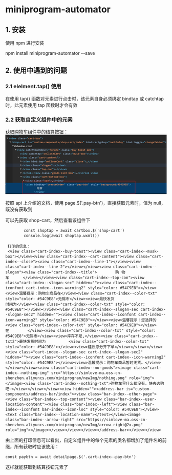 # miniprogram-automator 

## 1. 安装

使用 npm 进行安装

npm install miniprogram-automator --save

## 2. 使用中遇到的问题

### 2.1 elelment.tap() 使用

在使用 tap()  函数对元素进行点击时，该元素自身必须绑定 bindtap 或 catchtap 时，此元素使用 tap 函数时才会有效



### 2.2 获取自定义组件中的元素

获取购物车组件中的结算按钮： ![1606832462261](../imgs/1.png)

按照 api 上介绍的文档，使用 page.$('.pay-btn')，直接获取元素时，值为 null，既没有获取到

可以先获取 shop-cart，然后查看该组件下

```
        const shoptap = await cartbox.$('shop-cart')
        console.log(await shoptap.wxml())
        
 打印的信息：
 <view class="cart-index--buy-toast"><view class="cart-index--musk-box"></view><view class="cart-index--cart-content"><view class="cart-index--close"><view class="cart-index--line-1"></view><view class="cart-index--line-2"></view></view><view class="cart-index--slogan"><view class="cart-index--title">        购 物  
车      </view></view><view class="cart-index--top-con"><view class="cart-index--slogan-sec" hidden=""><view class="cart-index--iconfont cart-index--icon-warning2" style="color: #54C9E8"></view><view>温馨提示：购物车商品在</view><view class="cart-index--color-txt" style="color: #54C9E8">无锡市</view><view>最快发货 
时间为</view><view class="cart-index--color-txt" style="color: #54C9E8"></view></view><view class="cart-index--slogan-sec cart-index--slogan-sec2" hidden=""><view class="cart-index--iconfont cart-index--icon-warning2" style="color: #54C9E8"></view><view>温馨提示：您选择的          <view class="cart-index--color-txt" style="color: #54C9E8"></view>          在        </view><view class="cart-index--color-txt" style="color: #54C9E8">无锡市</view><view>库存不足,</view><view class="cart-index--txt2">最快发货时间为          <view class="cart-index--color-txt" style="color: #54C9E8"></view><view>建议您分开下单</view></view></view><view class="cart-index--slogan-sec cart-index--slogan-sec2" hidden=""><view class="cart-index--iconfont cart-index--icon-warning2" style="color: #54C9E8"></view><view>温馨提示：购物车商品暂时无货。</view></view></view><view class="cart-index--no-goods"><image class="cart-index--nothing-img" src="https://simlove-ma.oss-cn-shenzhen.aliyuncs.com/miniprogram/newImg/nothing.png" role="img"></image><view class="cart-index--nothing-txt">购物车里什么都没有，快去选购吧~</view></view></view><view hidden=""><address-bar is="custom-components/address-bar/index"><view class="bar-index--other-page"><view class="bar-index--top-content"><view class="bar-index--user-location-content"><view class="bar-index--left"><view class="bar-index--iconfont bar-index--icon-loc" style="color: #54C9E8"></view><text class="bar-index--location-name"></text></view><image class="bar-index--arrow-right" src="https://simlove-ma.oss-cn-shenzhen.aliyuncs.com/miniprogram/newImg/arrow-right@2x.png" role="img"></image></view></view></view></address-bar></view></view>
```

由上面的打印信息可以看出，自定义组件中的每个元素的类名都增加了组件名的前缀，所有获取时应该使用：

```
const paybtn = await detailpage.$('.cart-index--pay-btn')
```

这样就能获取到结算按钮元素了







